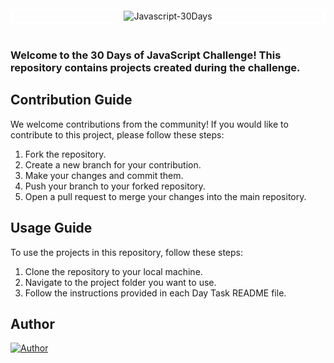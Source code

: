 <div align="center" height="320" width="640" style="border: 4px solid #fff; border-radius: 10px;">
<img src="https://socialify.git.ci/yashksaini-coder/Javascript-30Days/image?description=1&font=Jost&forks=1&issues=1&language=1&name=1&pattern=Circuit%20Board&pulls=1&stargazers=1&theme=Auto" alt="Javascript-30Days" />
</div>
<br>

### Welcome to the 30 Days of JavaScript Challenge! This repository contains projects created during the challenge.

## Contribution Guide

We welcome contributions from the community! If you would like to contribute to this project, please follow these steps:

1. Fork the repository.
2. Create a new branch for your contribution.
3. Make your changes and commit them.
4. Push your branch to your forked repository.
5. Open a pull request to merge your changes into the main repository.

## Usage Guide

To use the projects in this repository, follow these steps:

1. Clone the repository to your local machine.
2. Navigate to the project folder you want to use.
3. Follow the instructions provided in each Day Task README file.

## Author

[![Author](https://img.shields.io/badge/Author-Yash_Kumar_Saini-blue)](https://github.com/yashksaini-coder)

